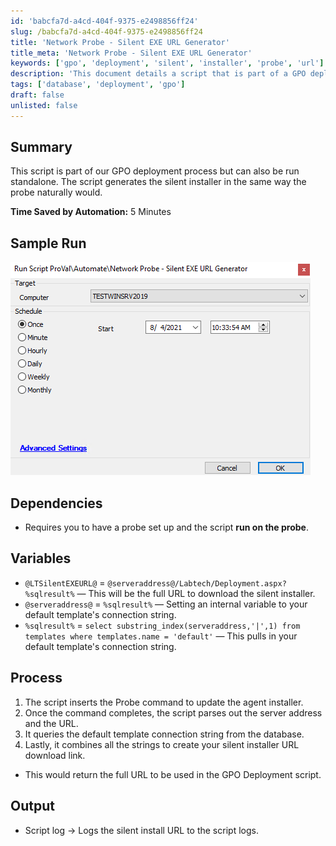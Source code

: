 ```yaml
---
id: 'babcfa7d-a4cd-404f-9375-e2498856ff24'
slug: /babcfa7d-a4cd-404f-9375-e2498856ff24
title: 'Network Probe - Silent EXE URL Generator'
title_meta: 'Network Probe - Silent EXE URL Generator'
keywords: ['gpo', 'deployment', 'silent', 'installer', 'probe', 'url']
description: 'This document details a script that is part of a GPO deployment process, capable of generating a silent installer URL. It can be executed standalone or as part of a larger deployment strategy. The script saves time by automating the installer generation process and requires specific dependencies to function correctly.'
tags: ['database', 'deployment', 'gpo']
draft: false
unlisted: false
---
```


## Summary

This script is part of our GPO deployment process but can also be run standalone. The script generates the silent installer in the same way the probe naturally would.

**Time Saved by Automation:** 5 Minutes

## Sample Run

![Sample Run](../../../static/img/Network-Probe---Silent-EXE-URL-Generator/image_1.png)

## Dependencies

- Requires you to have a probe set up and the script **run on the probe**.

## Variables

- `@LTSilentEXEURL@` = `@serveraddress@/Labtech/Deployment.aspx?%sqlresult%` — This will be the full URL to download the silent installer.
- `@serveraddress@` = `%sqlresult%` — Setting an internal variable to your default template's connection string.
- `%sqlresult%` = `select substring_index(serveraddress,'|',1) from templates where templates.name = 'default'` — This pulls in your default template's connection string.

## Process

1. The script inserts the Probe command to update the agent installer.
2. Once the command completes, the script parses out the server address and the URL.
3. It queries the default template connection string from the database.
4. Lastly, it combines all the strings to create your silent installer URL download link.

- This would return the full URL to be used in the GPO Deployment script.

## Output

- Script log -> Logs the silent install URL to the script logs.


